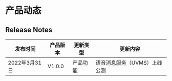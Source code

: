 # 产品动态

## Release Notes


|发布时间|产品版本|更新类型|更新内容|
|------|------|------|------|
|2022年3月31日|V1.0.0|产品功能|语音消息服务（UVMS）上线公测|
